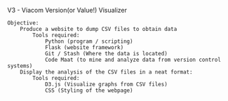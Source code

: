 V3 - Viacom Version(or Value!) Visualizer

	Objective:
		Produce a website to dump CSV files to obtain data
			Tools required:
				Python (program / scripting)
				Flask (website framework)
				Git / Stash (Where the data is located)
				Code Maat (to mine and analyze data from version control systems)
		Display the analysis of the CSV files in a neat format:
			Tools required:
				D3.js (Visualize graphs from CSV files)
				CSS (Styling of the webpage)
